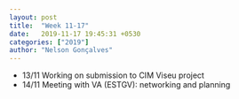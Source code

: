 ```yaml
---
layout: post
title:  "Week 11-17"
date:   2019-11-17 19:45:31 +0530
categories: ["2019"]
author: "Nelson Gonçalves"
---
```




* 13/11 Working on submission to CIM Viseu project
* 14/11 Meeting with VA (ESTGV): networking and planning 
